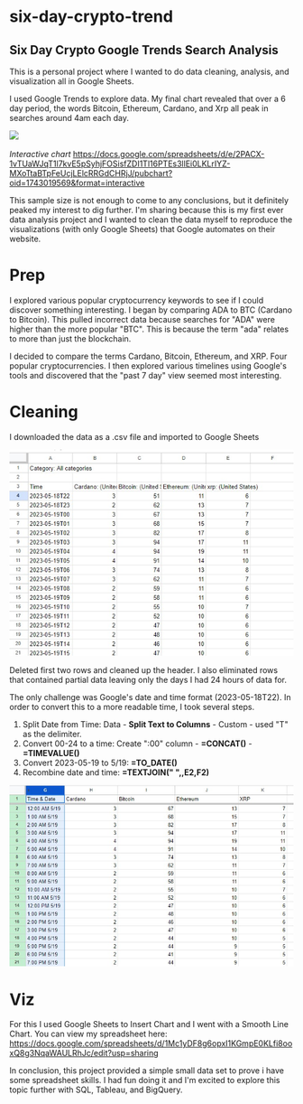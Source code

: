 # six-day-crypto-trend
## Six Day Crypto Google Trends Search Analysis ##

This is a personal project where I wanted to do data cleaning, analysis, and visualization all in Google Sheets.

I used Google Trends to explore data. My final chart revealed that over a 6 day period, the words Bitcoin, Ethereum, Cardano, and Xrp all peak in searches around 4am each day.

![](https://docs.google.com/spreadsheets/d/e/2PACX-1vTUaWJqT1l7kvE5pSyhjFOSisfZDI1Tl16PTEs3llEi0LKLrIYZ-MXoTtaBTpFeUcjLElcRRGdCHRjJ/pubchart?oid=1743019569&format=image)

*Interactive chart* https://docs.google.com/spreadsheets/d/e/2PACX-1vTUaWJqT1l7kvE5pSyhjFOSisfZDI1Tl16PTEs3llEi0LKLrIYZ-MXoTtaBTpFeUcjLElcRRGdCHRjJ/pubchart?oid=1743019569&format=interactive

This sample size is not enough to come to any conclusions, but it definitely peaked my interest to dig further. I'm sharing because this is my first ever data analysis project and I wanted to clean the data myself to reproduce the visualizations (with only Google Sheets) that Google automates on their website.

# Prep #
I explored various popular cryptocurrency keywords to see if I could discover something interesting. I began by comparing ADA to BTC (Cardano to Bitcoin). This pulled incorrect data because searches for "ADA" were higher than the more popular "BTC". This is because the term "ada" relates to more than just the blockchain.

I decided to compare the terms Cardano, Bitcoin, Ethereum, and XRP. Four popular cryptocurrencies. I then explored various timelines using Google's tools and discovered that the "past 7 day" view seemed most interesting.

# Cleaning #
I downloaded the data as a .csv file and imported to Google Sheets

![](https://github.com/JonathanEdwardLee/six-day-crypto-trend/blob/main/01Screenshot%202023-05-26%20180130.jpg)

Deleted first two rows and cleaned up the header. I also eliminated rows that contained partial data leaving only the days I had 24 hours of data for.

The only challenge was Google's date and time format (2023-05-18T22). In order to convert this to a more readable time, I took several steps.

1. Split Date from Time: Data - **Split Text to Columns** - Custom - used "T" as the delimiter.
2. Convert 00-24 to a time: Create ":00" column - **=CONCAT()** - **=TIMEVALUE()**
3. Convert 2023-05-19 to 5/19: **=TO_DATE()**
4. Recombine date and time: **=TEXTJOIN(" ",,E2,F2)**

![](https://github.com/JonathanEdwardLee/six-day-crypto-trend/blob/main/02Screenshot%202023-05-26%20180213.jpg)

# Viz #
For this I used Google Sheets to Insert Chart and I went with a Smooth Line Chart.
You can view my spreadsheet here: https://docs.google.com/spreadsheets/d/1Mc1yDF8g6opxI1KGmpE0KLfi8ooxQ8g3NqaWAULRhJc/edit?usp=sharing

In conclusion, this project provided a simple small data set to prove i have some spreadsheet skills. I had fun doing it and I'm excited to explore this topic further with SQL, Tableau, and BigQuery.
